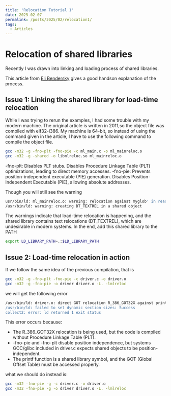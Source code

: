 ```yaml
---
title: 'Relocation Tutorial 1'
date: 2025-02-07
permalink: /posts/2025/02/relocation1/
tags:
  - Articles
---
```


# Relocation of shared libraries

Recently I was drawn into linking and loading process of shared libraries.

This article from [Eli Bendersky](https://eli.thegreenplace.net/2011/08/25/load-time-relocation-of-shared-libraries/) gives a good handson explanation of the process. 

## Issue 1: Linking the shared library for load-time relocation

While I was trying to rerun the examples, I had some trouble with my modern machine. The original article is written in 2011,so the object file was compiled with elf32-i386. My machine is 64-bit, so instead of using the command given in the article, I have to use the following command to compile the object file.

```bash
gcc -m32 -g -fno-plt -fno-pie -c ml_main.c -o ml_mainreloc.o
gcc -m32 -g -shared -o libmlreloc.so ml_mainreloc.o
```
-fno-plt: Disables PLT stubs. Disables Procedure Linkage Table (PLT) optimizations, leading to direct memory accesses.
-fno-pie: Prevents position-independent executable (PIE) generation. Disables Position-Independent Executable (PIE), allowing absolute addresses.

Though you will still see the warning
```bash
usr/bin/ld: ml_mainreloc.o: warning: relocation against myglob' in read-only section .text'
/usr/bin/ld: warning: creating DT_TEXTREL in a shared object
```
The warnings indicate that load-time relocation is happening, and the shared library contains text relocations (DT_TEXTREL), which are undesirable in modern systems.
In the end, add this shared library to the PATH
```bash
export LD_LIBRARY_PATH=.:$LD_LIBRARY_PATH
```

## Issue 2: Load-time relocation in action

If we follow the same idea of the previous compilation, that is 
```bash
gcc -m32 -g -fno-plt -fno-pie -c driver.c -o driver.o
gcc -m32 -g -fno-pie -o driver driver.o -L. -lmlreloc
```
we will get the following error
```bash
/usr/bin/ld: driver.o: direct GOT relocation R_386_GOT32X against printf@@GLIBC_2.0' without base register can not be used when making a shared object
/usr/bin/ld: failed to set dynamic section sizes: Success
collect2: error: ld returned 1 exit status
```
This error occurs because:
- The R_386_GOT32X relocation is being used, but the code is compiled without  Procedure Linkage Table (PLT).
- -fno-pie and -fno-plt disable position independence, but systems GCC/glibc included in driver.c expects shared objects to be position-independent.
- The printf function is a shared library symbol, and the GOT (Global Offset Table) must be accessed properly.

what we should do instead is:
```bash
gcc -m32 -fno-pie -g -c driver.c -o driver.o
gcc -m32 -fno-pie -g -o driver driver.o -L. -lmlreloc
```

